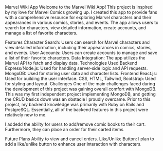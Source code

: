 Marvel Wiki App
Welcome to the Marvel Wiki App! This project is inspired by my love for Marvel Comics growing up. I created this app to provide fans with a comprehensive resource for exploring Marvel characters and their appearances in various comics, stories, and events. The app allows users to search for characters, view detailed information, create accounts, and manage a list of favorite characters.

Features
Character Search: Users can search for Marvel characters and view detailed information, including their appearances in comics, stories, and events.
User Accounts: Users can create accounts to manage and save a list of their favorite characters.
Data Integration: The app utilizes the Marvel API to fetch and display data.
Technologies Used
Backend
Express/Node.js: Used for handling server-side logic and API requests.
MongoDB: Used for storing user data and character lists.
Frontend
React.js: Used for building the user interface.
CSS, HTML, Tailwind, Bootstrap: Used for styling and layout.
Challenges
One of the main challenges faced during the development of this project was gaining overall comfort with MongoDB. This was my first independent project implementing MongoDB, and getting the CRUD basics down was an obstacle I proudly overcame. Prior to this project, my backend knowledge was primarily with Ruby on Rails and PostgreSQL. Essentially, all of the backend features in this project were relatively new to me.

I addedd the ability for users to add/remove comic books to their cart. Furthermore, they can place an order for their carted items. 

Future Plans
Ability to view and cancel orders.
Like/Unlike Button: I plan to add a like/unlike button to enhance user interaction with characters.
